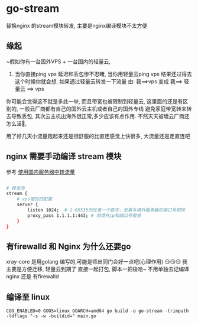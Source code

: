 # go-stream
替换nginx 的stream模块转发, 主要是nginx编译模块不太方便



## 缘起
 ~假如你有一台国外VPS + 一台国内的轻量云,  
1. 当你直接ping vps 延迟和丢包惨不忍睹,  当你用轻量云ping vps 结果还过得去
这个时候你就会想, 如果通过轻量云转发一下流量 由: 我==>vps  变成  我==> 轻量云 ==> vps

你可能会觉得这不就是多此一举, 而且带宽也被限制到轻量云, 这里面的还是有区别的, 一般云厂商都有自己的国外云主机或者自己的国外专线 避免家庭带宽转来转去导致丢包,  其次云主机出海外很正常,多少应该有点作用. 不然天天被墙云厂商还怎么活🤕, 

用了好几天小流量跑起来还是很舒服的比直连感觉上快很多, 大流量还是走直连吧


## nginx 需要手动编译 stream 模块

参考 [使用国内服务器中转流量](https://v2xtls.org/%E4%BD%BF%E7%94%A8%E5%9B%BD%E5%86%85%E6%9C%8D%E5%8A%A1%E5%99%A8%E4%B8%AD%E8%BD%AC%E6%B5%81%E9%87%8F/)
```sh

# 转发流
stream {
    # vps增加的配置
    server {
        listen 1024;  # 1-65535的任意一个数字，无需与境外服务器的端口号相同
        proxy_pass 1.1.1.1:443; # 用境外ip和端口号替换
    }
}
```
## 有firewalld 和 Nginx  为什么还要go
xray-core 是用golang 编写的,可能是师出同门会好一点吧(心理作用) 😏😏😏
我主要是方便迁移, 轻量云到期了 直接一起打包, 脚本一把梭哈~  不用单独去记编译nginx 还是 有firewalld

## 编译至 linux
``` CGO_ENABLED=0 GOOS=linux GOARCH=amd64 go build -o go-stream -trimpath -ldflags "-s -w -buildid=" main.go ```

